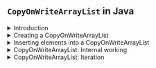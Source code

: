 ## `CopyOnWriteArrayList` in Java

<details>
<summary>Introduction</summary>

Discussion of thread-safe lists.

Topics:
- Creating a `CopyOnWriteArrayLists`
    - Using the no-arg constructor
    - Using an existing array
    - Using an existing Collection
- Inserting elements into a `CopyOnWriteArrayLists`
    - Using the `add(E e)` method
    - Using the `add(int index, E element)` method
    - Using the `addAll(Collection c)` method
    - Using the `addIfAbsent(E e)` method
    - Using the `addAllAbsent(Collection c)` method


The `ArrayList` and `LinkedList` data structures are not thread-safe.

This means that, while working in an environment where multiple threads are simultaneously adding or removing elements from a list, `ArrayList` and `LinkedList` may not work as intended.
If a thread is iterating over a list and, in the meantime, another thread tries to add an element to the list, then `ConcurrentModificationException` will be thrown.

There are a few options available to use a list in a multithreaded environment. 2 are listed below:
- `Vector`: A legacy class in which all the methods are synchronized.
  Since for each operation, such as add or remove, the entire list is locked, it is slow; hence, it is no longer used.
- `Collections.synchronizedList()`: The problem with this method is that it also locks the entire list for each operation.
  So, there is no performance benefit.

To overcome issues with the 2 options listed above, `CopyOnWriteArrayList` was introduced.
This is a thread-safe list with high performance. In this section, we'll focus on how it is used.

</details>


<details>
<summary>Creating a CopyOnWriteArrayList</summary>

There are three ways to create a `CopyOnWriteArrayList`:

#### Using the no-arg constructor

The default constructor does not take any argument and creates a `CopyOnWriteArrayList` of size zero.
`CopyOnWriteArrayList` has an `Object` array type field named array.

`private transient volatile Object[] array;`

When a list is created using this constructor, the array field is initialized with size zero.

```
public CopyOnWriteArrayList() {
    setArray(new Object[0]);
}

final void setArray(Object[] a) {
    array = a;
}
```

Below is the syntax to create a `CopyOnWriteArrayList` using the default constructor.

`List list = new CopyOnWriteArrayList();`

#### Using an existing array

A `CopyOnWriteArrayList` can also be created using an existing array.
First, a copy of the existing array is made using the `Arrays.copyOf()` method, and then the array variable is initialized with this copied array.

```
public CopyOnWriteArrayList(E[] toCopyIn) {
    setArray(Arrays.copyOf(toCopyIn, toCopyIn.length, Object[].class));
}
```

#### Using an existing `Collection`

A `CopyOnWriteArrayList` can also be created using an existing `Collection`.
An array is created using the elements of the passed `Collection`, and the array variable is initialized with this created array.

</details>


<details>
<summary>Inserting elements into a CopyOnWriteArrayList</summary>

#### Using the `add(E e)` method

The `add(E e)` method inserts an element at the end of the list.
If some other thread is iterating the list while a new element is getting added, then it will not throw `ConcurrentModificationException`.

<br />

#### Using the `add(int index, E element)` method

We can use this method if we want to add an element to a particular index.
The index provided should be greater than zero and less than or equal to the size of the list; otherwise, `IndexOutOfBoundsException` is thrown.
When an element is added at an index, the element currently at that position (if any), and any subsequent elements to the right, are shifted to the right.

<br />

#### Using the `addAll(Collection c)` method

The `addAll(Collection c)` method inserts all the elements present in the provided collection at the end of the list.
The elements are inserted in the same order as returned by the iterator of the passed collection.

<br />

#### Using the `addIfAbsent(E e)` method

The `addIfAbsent()` method adds an element at the end of the list only if the element is not present in the list.

<br />

#### Using the `addAllAbsent(Collection c)` method

This method appends all the specified `Collection` elements that are not already contained in this list, to the end of this list, in the order that the specified `Collection`'s iterator returns them.

</details>


<details>
<summary>CopyOnWriteArrayList: Internal working</summary>

Discussion of how `CopyOnWriteArrayList` provides thread-safety.

<blockquote>
<code>CopyOnWriteArrayList</code> is internally backed by an array.<br />
Throughout these sections, wherever the term <strong>backarray</strong> is used, it means the array in which all the elements added to the <code>CopyOnWriteArrayList</code> are maintained. 
</blockquote>

There is a `ReentrantLock` defined in the `CopyOnWriteArrayList` as shown below:

```
/** The lock protecting all mutators */
final transient ReentrantLock lock = new ReentrantLock();
```

When a new element is added in a `CopyOnWriteArrayList`, the following procedure takes place:

1. The thread that is adding the element acquires a lock on the lock object using the `lock.lock()` method.
   If some other thread tries to add an element to the list, then it will not get access.
2. The thread that has acquired the lock will then make the copy of the backarray.
   So as shown in the below snippet, a new array is created and all the elements from the backarray are added to this new array.
   The size of this new array is one more than the backarray.

   `Object[] newElements = Arrays.copyOf(elements, len + 1);`

3. The element that needs to be added will be added at the end of this newly copied array.

   `newElements[len] = e;`

4. Finally, the backarray will now be pointed to this new array and the lock will be released.
   In this way, a new element is added to the `CopyOnWriteArrayList` in a thread-safe manner.

   <img src="img/01.png" width="600" />

What would happen if one thread is trying to add an element to the list and the other is trying to remove an element from the list?
When a thread tries to read an element from the list, it will refer to the backarray.
Multiple threads can read the data from the list without locking.
It is only when adding an element that a lock is required, and the backarray should be copied.
So, `CopyOnWriteArrayList` is ideal for situations where add operations are minimal, and there are mostly read operations.

It is also important to understand why a copy of the backarray is made when an element is added and why just acquiring the lock is not sufficient as it will stop other threads from adding at the same time.

The reason for copying the `backarray` is to make traversal synchronized.
This is a bit difficult to understand, so it should be explained via example.
But prior to that, let's define one more term to help understand the example.
We already know that `backarray` means the array that contains the elements added to the `CopyOnWriteArrayList`.
The array obtained by copying the `backarray` will be called `copiedarray`.

Let's say we have created a `CopyOnWriteArrayList` that has five elements.
So, the size of the `backarray` is five.

There is a thread, `thread1`, that wants to iterate our list. This thread will create an iterator.
The returned iterator provides a snapshot of the state of the list when the iterator was constructed.

The `thread1` is iterating the array, and in the meantime, another thread, `thread2`, comes to add an element to the list.
If this thread adds the element to the `backarray`, then `ConcurrentModificationException` will be thrown.
To avoid this, `thread2` will create a copy of the `backarray`, and then it will add the new element to this copied array.

The `thread1` will complete its iteration, but it will not be able to see the newly added element.
Now, if a new thread, `thread3`, wants to iterate the list, then it will again create the iterator.
And this time it will get the snapshot of the `backarray`, which has six elements.

<blockquote>
Please note that when <code>CopyOnWriteArrayList</code> creates an iterator, the "snapshot" is a reference to its current array, not a copy of the array.
</blockquote>

</details>


<details>
<summary>CopyOnWriteArrayList: Iteration</summary>



</details>
